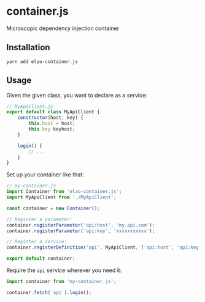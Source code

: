 # container.js

Microscopic dependency injection container

## Installation

    yarn add elao-container.js

## Usage

Given the given class, you want to declare as a service:

```js
// MyApiClient.js
export default class MyApiClient {
    constructor(host, key) {
        this.host = host;
        this.key keyhost;
    }

    login() {
        // ...
    }
}
```

Set up your container like that:

```js
// my-container.js
import Container from 'elao-container.js';
import MyApiClient from './MyApiClient';

const container = new Container();

// Register a parameter:
container.registerParameter('api:host', 'my.api.com');
container.registerParameter('api:key', 'xxxxxxxxxxx');

// Register a service:
container.registerDefinition('api', MyApiClient, ['api:host', 'api:key']);

export default container;
```

Require the `api` service wherever you need it:

```js
import container from 'my-container.js';

container.fetch('api').login();
```
